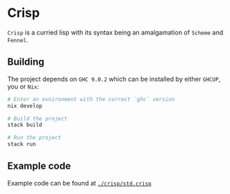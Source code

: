 # Crisp

`Crisp` is a curried lisp with its syntax being an amalgamation of `Scheme` and `Fennel`.

## Building

The project depends on `GHC 9.0.2` which can be installed by either `GHCUP`, you or `Nix`:

```bash
# Enter an evnironment with the correct `ghc` version
nix develop

# Build the project
stack build

# Run the project
stack run
```

## Example code

Example code can be found at [`./crisp/std.crisp`](./crisp/std.crisp)
